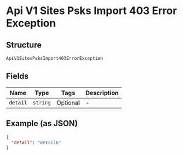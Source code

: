 
# Api V1 Sites Psks Import 403 Error Exception

## Structure

`ApiV1SitesPsksImport403ErrorException`

## Fields

| Name | Type | Tags | Description |
|  --- | --- | --- | --- |
| `detail` | `string` | Optional | - |

## Example (as JSON)

```json
{
  "detail": "detail6"
}
```

